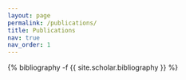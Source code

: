 ```yaml
---
layout: page
permalink: /publications/
title: Publications
nav: true
nav_order: 1
---
```

<!-- _pages/publications.md -->
<div class="publications">

{% bibliography -f {{ site.scholar.bibliography }} %}

</div>